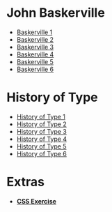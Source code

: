 John Baskerville
================

- [Baskerville 1](https://scott-mccabe.github.io/john_baskerville/baskerville1.html)
- [Baskerville 2](https://scott-mccabe.github.io/john_baskerville/baskerville2.html)
- [Baskerville 3](https://scott-mccabe.github.io/john_baskerville/baskerville3.html)
- [Baskerville 4](https://scott-mccabe.github.io/john_baskerville/baskerville4.html)
- [Baskerville 5](https://scott-mccabe.github.io/john_baskerville/baskerville5.html)
- [Baskerville 6](https://scott-mccabe.github.io/john_baskerville/baskerville6.html)


History of Type
===============

- [History of Type 1](https://scott-mccabe.github.io/john_baskerville/history1.html)
- [History of Type 2](https://scott-mccabe.github.io/john_baskerville/history2.html)
- [History of Type 3](https://scott-mccabe.github.io/john_baskerville/history3.html)
- [History of Type 4](https://scott-mccabe.github.io/john_baskerville/history4.html)
- [History of Type 5](https://scott-mccabe.github.io/john_baskerville/history5.html)
- [History of Type 6](https://scott-mccabe.github.io/john_baskerville/history6.html)

Extras
======

- **[CSS Exercise](https://eleventhirty.github.io/john_baskerville/exercss.html)**   
